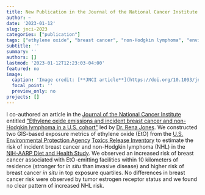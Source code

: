 ```yaml
---
title: New Publication in the Journal of the National Cancer Institute
author: ~
date: '2023-01-12'
slug: jnci-2023
categories: ["publication"]
tags: ["ethylene oxide", "breast cancer", "non-Hodgkin lymphoma", "environmental epidemiology", "NIH-AARP", "U.S. Environmental Protection Agency’s Toxics Release Inventory", "GIS-based exposure metric"]
subtitle: ''
summary: ''
authors: []
lastmod: '2023-01-12T12:23:03-04:00'
featured: no
image:
  caption: 'Image credit: [**JNCI article**](https://doi.org/10.1093/jnci/djad004)'
  focal_point: ''
  preview_only: no
projects: []
---
```


I co-authored an article in the [Journal of the National Cancer Institute](https://academic.oup.com/jnci) entitled ["Ethylene oxide emissions and incident breast cancer and non-Hodgkin lymphoma in a U.S. cohort"](https://doi.org/10.1093/jnci/djad004) led by [Dr. Rena Jones](https://orcid.org/0000-0003-1294-1679). We constructed two GIS-based exposure metrics of ethylene oxide (EtO) from the [U.S. Environmental Protection Agency](https://www.epa.gov) [Toxics Release Inventory](https://www.epa.gov/toxics-release-inventory-tri-program) to estimate the risk of incident breast cancer and non-Hodgkin lymphoma (NHL) in the  [NIH-AARP Diet and Health Study](https://dceg.cancer.gov/research/who-we-study/nih-aarp-diet-health-study). We observed an increased risk of breast cancer associated with EtO-emitting facilities within 10 kilometers of residence (stronger for _in situ_ than invasive disease) and higher risk of breast cancer _in situ_ in top exposure quartiles. No differences in breast cancer risk were observed by tumor estrogen receptor status and we found no clear pattern of increased NHL risk. 
